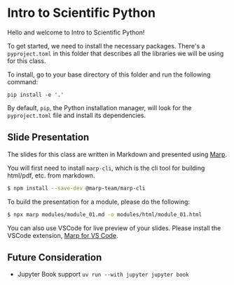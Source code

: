 # Intro to Scientific Python

Hello and welcome to Intro to Scientific Python!

To get started, we need to install the necessary packages.
There's a `pyproject.toml` in this folder that describes all the libraries we will be using for this class.

To install, go to your base directory of this folder and run the following command:

`pip install -e '.'`

By default, `pip`, the Python installation manager, will look for the `pyproject.toml` file and install its dependencies.

## Slide Presentation

The slides for this class are written in Markdown and presented using [Marp](https://marp.app/).

You will first need to install `marp-cli`, which is the cli tool for building html/pdf, etc. from markdown.

```bash
$ npm install --save-dev @marp-team/marp-cli
```

To build the presentation for a module, please do the following:

```bash
$ npx marp modules/module_01.md -o modules/html/module_01.html
```

You can also use VSCode for live preview of your slides. Please install the VSCode extension, [Marp for VS Code](https://marketplace.visualstudio.com/items?itemName=marp-team.marp-vscode).

## Future Consideration

- Jupyter Book support
`uv run --with jupyter jupyter book`
